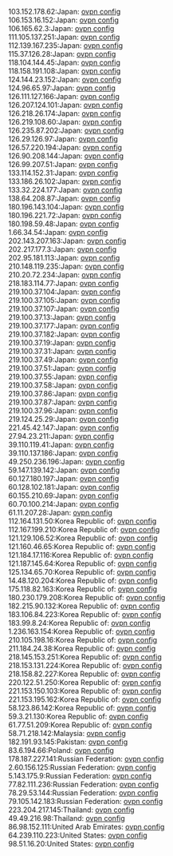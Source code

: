 103.152.178.62:Japan: [ovpn config](vpn/103_152_178_62.ovpn)  
106.153.16.152:Japan: [ovpn config](vpn/106_153_16_152.ovpn)  
106.165.62.3:Japan: [ovpn config](vpn/106_165_62_3.ovpn)  
111.105.137.251:Japan: [ovpn config](vpn/111_105_137_251.ovpn)  
112.139.167.235:Japan: [ovpn config](vpn/112_139_167_235.ovpn)  
115.37.126.28:Japan: [ovpn config](vpn/115_37_126_28.ovpn)  
118.104.144.45:Japan: [ovpn config](vpn/118_104_144_45.ovpn)  
118.158.191.108:Japan: [ovpn config](vpn/118_158_191_108.ovpn)  
124.144.23.152:Japan: [ovpn config](vpn/124_144_23_152.ovpn)  
124.96.65.97:Japan: [ovpn config](vpn/124_96_65_97.ovpn)  
126.111.127.166:Japan: [ovpn config](vpn/126_111_127_166.ovpn)  
126.207.124.101:Japan: [ovpn config](vpn/126_207_124_101.ovpn)  
126.218.26.174:Japan: [ovpn config](vpn/126_218_26_174.ovpn)  
126.219.108.60:Japan: [ovpn config](vpn/126_219_108_60.ovpn)  
126.235.87.202:Japan: [ovpn config](vpn/126_235_87_202.ovpn)  
126.29.126.97:Japan: [ovpn config](vpn/126_29_126_97.ovpn)  
126.57.220.194:Japan: [ovpn config](vpn/126_57_220_194.ovpn)  
126.90.208.144:Japan: [ovpn config](vpn/126_90_208_144.ovpn)  
126.99.207.51:Japan: [ovpn config](vpn/126_99_207_51.ovpn)  
133.114.152.31:Japan: [ovpn config](vpn/133_114_152_31.ovpn)  
133.186.26.102:Japan: [ovpn config](vpn/133_186_26_102.ovpn)  
133.32.224.177:Japan: [ovpn config](vpn/133_32_224_177.ovpn)  
138.64.208.87:Japan: [ovpn config](vpn/138_64_208_87.ovpn)  
180.196.143.104:Japan: [ovpn config](vpn/180_196_143_104.ovpn)  
180.196.221.72:Japan: [ovpn config](vpn/180_196_221_72.ovpn)  
180.198.59.48:Japan: [ovpn config](vpn/180_198_59_48.ovpn)  
1.66.34.54:Japan: [ovpn config](vpn/1_66_34_54.ovpn)  
202.143.207.163:Japan: [ovpn config](vpn/202_143_207_163.ovpn)  
202.217.177.3:Japan: [ovpn config](vpn/202_217_177_3.ovpn)  
202.95.181.113:Japan: [ovpn config](vpn/202_95_181_113.ovpn)  
210.148.119.235:Japan: [ovpn config](vpn/210_148_119_235.ovpn)  
210.20.72.234:Japan: [ovpn config](vpn/210_20_72_234.ovpn)  
218.183.114.77:Japan: [ovpn config](vpn/218_183_114_77.ovpn)  
219.100.37.104:Japan: [ovpn config](vpn/219_100_37_104.ovpn)  
219.100.37.105:Japan: [ovpn config](vpn/219_100_37_105.ovpn)  
219.100.37.107:Japan: [ovpn config](vpn/219_100_37_107.ovpn)  
219.100.37.13:Japan: [ovpn config](vpn/219_100_37_13.ovpn)  
219.100.37.177:Japan: [ovpn config](vpn/219_100_37_177.ovpn)  
219.100.37.182:Japan: [ovpn config](vpn/219_100_37_182.ovpn)  
219.100.37.19:Japan: [ovpn config](vpn/219_100_37_19.ovpn)  
219.100.37.31:Japan: [ovpn config](vpn/219_100_37_31.ovpn)  
219.100.37.49:Japan: [ovpn config](vpn/219_100_37_49.ovpn)  
219.100.37.51:Japan: [ovpn config](vpn/219_100_37_51.ovpn)  
219.100.37.55:Japan: [ovpn config](vpn/219_100_37_55.ovpn)  
219.100.37.58:Japan: [ovpn config](vpn/219_100_37_58.ovpn)  
219.100.37.86:Japan: [ovpn config](vpn/219_100_37_86.ovpn)  
219.100.37.87:Japan: [ovpn config](vpn/219_100_37_87.ovpn)  
219.100.37.96:Japan: [ovpn config](vpn/219_100_37_96.ovpn)  
219.124.25.29:Japan: [ovpn config](vpn/219_124_25_29.ovpn)  
221.45.42.147:Japan: [ovpn config](vpn/221_45_42_147.ovpn)  
27.94.23.211:Japan: [ovpn config](vpn/27_94_23_211.ovpn)  
39.110.119.41:Japan: [ovpn config](vpn/39_110_119_41.ovpn)  
39.110.137.186:Japan: [ovpn config](vpn/39_110_137_186.ovpn)  
49.250.236.196:Japan: [ovpn config](vpn/49_250_236_196.ovpn)  
59.147.139.142:Japan: [ovpn config](vpn/59_147_139_142.ovpn)  
60.127.180.197:Japan: [ovpn config](vpn/60_127_180_197.ovpn)  
60.128.102.181:Japan: [ovpn config](vpn/60_128_102_181.ovpn)  
60.155.210.69:Japan: [ovpn config](vpn/60_155_210_69.ovpn)  
60.70.100.214:Japan: [ovpn config](vpn/60_70_100_214.ovpn)  
61.11.207.28:Japan: [ovpn config](vpn/61_11_207_28.ovpn)  
112.164.131.50:Korea Republic of: [ovpn config](vpn/112_164_131_50.ovpn)  
112.167.199.210:Korea Republic of: [ovpn config](vpn/112_167_199_210.ovpn)  
121.129.106.52:Korea Republic of: [ovpn config](vpn/121_129_106_52.ovpn)  
121.160.46.65:Korea Republic of: [ovpn config](vpn/121_160_46_65.ovpn)  
121.184.17.116:Korea Republic of: [ovpn config](vpn/121_184_17_116.ovpn)  
121.187.145.64:Korea Republic of: [ovpn config](vpn/121_187_145_64.ovpn)  
125.134.65.70:Korea Republic of: [ovpn config](vpn/125_134_65_70.ovpn)  
14.48.120.204:Korea Republic of: [ovpn config](vpn/14_48_120_204.ovpn)  
175.118.82.163:Korea Republic of: [ovpn config](vpn/175_118_82_163.ovpn)  
180.230.179.208:Korea Republic of: [ovpn config](vpn/180_230_179_208.ovpn)  
182.215.90.132:Korea Republic of: [ovpn config](vpn/182_215_90_132.ovpn)  
183.106.84.223:Korea Republic of: [ovpn config](vpn/183_106_84_223.ovpn)  
183.99.8.24:Korea Republic of: [ovpn config](vpn/183_99_8_24.ovpn)  
1.236.163.154:Korea Republic of: [ovpn config](vpn/1_236_163_154.ovpn)  
210.105.198.16:Korea Republic of: [ovpn config](vpn/210_105_198_16.ovpn)  
211.184.24.38:Korea Republic of: [ovpn config](vpn/211_184_24_38.ovpn)  
218.145.153.251:Korea Republic of: [ovpn config](vpn/218_145_153_251.ovpn)  
218.153.131.224:Korea Republic of: [ovpn config](vpn/218_153_131_224.ovpn)  
218.158.82.227:Korea Republic of: [ovpn config](vpn/218_158_82_227.ovpn)  
220.122.51.250:Korea Republic of: [ovpn config](vpn/220_122_51_250.ovpn)  
221.153.150.103:Korea Republic of: [ovpn config](vpn/221_153_150_103.ovpn)  
221.153.195.162:Korea Republic of: [ovpn config](vpn/221_153_195_162.ovpn)  
58.123.86.142:Korea Republic of: [ovpn config](vpn/58_123_86_142.ovpn)  
59.3.21.130:Korea Republic of: [ovpn config](vpn/59_3_21_130.ovpn)  
61.77.51.209:Korea Republic of: [ovpn config](vpn/61_77_51_209.ovpn)  
58.71.218.142:Malaysia: [ovpn config](vpn/58_71_218_142.ovpn)  
182.191.93.145:Pakistan: [ovpn config](vpn/182_191_93_145.ovpn)  
83.6.194.66:Poland: [ovpn config](vpn/83_6_194_66.ovpn)  
178.187.227.141:Russian Federation: [ovpn config](vpn/178_187_227_141.ovpn)  
2.60.156.125:Russian Federation: [ovpn config](vpn/2_60_156_125.ovpn)  
5.143.175.9:Russian Federation: [ovpn config](vpn/5_143_175_9.ovpn)  
77.82.111.236:Russian Federation: [ovpn config](vpn/77_82_111_236.ovpn)  
78.29.53.144:Russian Federation: [ovpn config](vpn/78_29_53_144.ovpn)  
79.105.142.183:Russian Federation: [ovpn config](vpn/79_105_142_183.ovpn)  
223.204.217.145:Thailand: [ovpn config](vpn/223_204_217_145.ovpn)  
49.49.216.98:Thailand: [ovpn config](vpn/49_49_216_98.ovpn)  
86.98.152.111:United Arab Emirates: [ovpn config](vpn/86_98_152_111.ovpn)  
64.239.110.223:United States: [ovpn config](vpn/64_239_110_223.ovpn)  
98.51.16.20:United States: [ovpn config](vpn/98_51_16_20.ovpn)  
